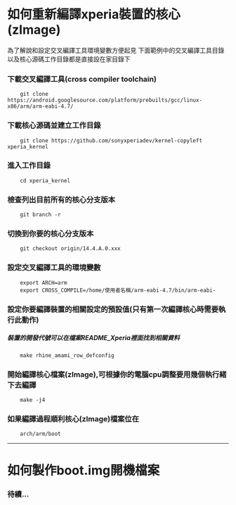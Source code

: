 如何重新編譯xperia裝置的核心(zImage)
=================================== 
為了解說和設定交叉編譯工具環境變數方便起見
下面範例中的交叉編譯工具目錄以及核心源碼工作目錄都是直接設在家目錄下

### 下載交叉編譯工具(cross compiler toolchain)
		git clone https://android.googlesource.com/platform/prebuilts/gcc/linux-x86/arm/arm-eabi-4.7/
### 下載核心源碼並建立工作目錄
		git clone https://github.com/sonyxperiadev/kernel-copyleft xperia_kernel
### 進入工作目錄
		cd xperia_kernel
### 檢查列出目前所有的核心分支版本
		git branch -r
### 切換到你要的核心分支版本
		git checkout origin/14.4.A.0.xxx
### 設定交叉編譯工具的環境變數
		export ARCH=arm
		export CROSS_COMPILE=/home/使用者名稱/arm-eabi-4.7/bin/arm-eabi-
### 設定你要編譯裝置的相關設定的預設值(只有第一次編譯核心時需要執行此動作)
##### 裝置的開發代號可以在檔案README_Xperia裡面找到相關資料
		make rhine_amami_row_defconfig
### 開始編譯核心檔案(zImage),可根據你的電腦cpu調整要用幾個執行緒下去編譯
		make -j4
### 如果編譯過程順利核心(zImage)檔案位在
		arch/arm/boot
____
如何製作boot.img開機檔案
=================================== 
### 待續...
